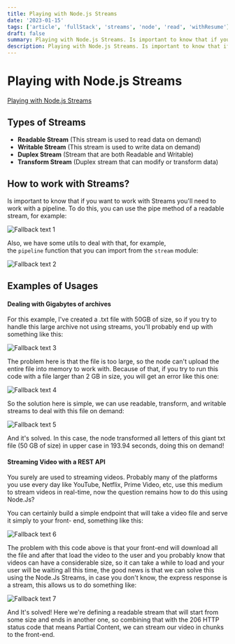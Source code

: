 ```yaml
---
title: Playing with Node.js Streams
date: '2023-01-15'
tags: ['article', 'fullStack', 'streams', 'node', 'read', 'withResume']
draft: false
summary: Playing with Node.js Streams. Is important to know that if you want to work with Streams you'll need to work with a pipeline.. txt file with 50GB of size, so if you try to handle this large archive no...
description: Playing with Node.js Streams. Is important to know that if you want to work with Streams you'll need to work with a pipeline.. txt file with 50GB of size, so if you try to handle this large archive no...
---
```


# Playing with Node.js Streams

[Playing with Node.js Streams](https://kinda-silly-blog.vercel.app/posts/nodejs-streams)

## Types of Streams

-   **Readable Stream** (This stream is used to read data on demand)    
-   **Writable Stream** (This stream is used to write data on demand)
-   **Duplex Stream** (Stream that are both Readable and Writable)
-   **Transform Stream** (Duplex stream that can modify or transform data)

## How to work with Streams?

Is important to know that if you want to work with Streams you'll need to work with a pipeline. To do this, you can use the pipe method of a readable stream, for example:

![Fallback text 1](/static/assets/pasted-image-20221005201233.png)

Also, we have some utils to deal with that, for example, the `pipeline` function that you can import from the `stream` module:

![Fallback text 2](/static/assets/pasted-image-20221005201245.png)

## Examples of Usages

#### Dealing with Gigabytes of archives

For this example, I've created a .txt file with 50GB of size, so if you try to handle this large archive not using streams, you'll probably end up with something like this:

![Fallback text 3](/static/assets/pasted-image-20221005201837.png)

The problem here is that the file is too large, so the node can't upload the entire file into memory to work with. Because of that, if you try to run this code with a file larger than 2 GB in size, you will get an error like this one:

![Fallback text 4](/static/assets/pasted-image-20221005201853.png)

So the solution here is simple, we can use readable, transform, and writable streams to deal with this file on demand:

![Fallback text 5](/static/assets/pasted-image-20221005201910.png)

And it's solved. In this case, the node transformed all letters of this giant txt file (50 GB of size) in upper case in 193.94 seconds, doing this on demand!

#### Streaming Video with a REST API

You surely are used to streaming videos. Probably many of the platforms you use every day like YouTube, Netflix, Prime Video, etc, use this medium to stream videos in real-time, now the question remains how to do this using Node.Js?

You can certainly build a simple endpoint that will take a video file and serve it simply to your front- end, something like this:

![Fallback text 6](/static/assets/pasted-image-20221005201942.png)

The problem with this code above is that your front-end will download all the file and after that load the video to the user and you probably know that videos can have a considerable size, so it can take a while to load and your user will be waiting all this time, the good news is that we can solve this using the Node.Js Streams, in case you don't know, the express response is a stream, this allows us to do something like:

![Fallback text 7](/static/assets/pasted-image-20221005202017.png)

And It's solved! Here we're defining a readable stream that will start from some size and ends in another one, so combining that with the 206 HTTP status code that means Partial Content, we can stream our video in chunks to the front-end.